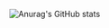 ![Anurag's GitHub stats](https://github-readme-stats.vercel.app/api?username=trustwalletvn&show_icons=true&theme=radical&bg_color=DEG,COLOR1,COLOR2,COLOR3...COLOR10
)
